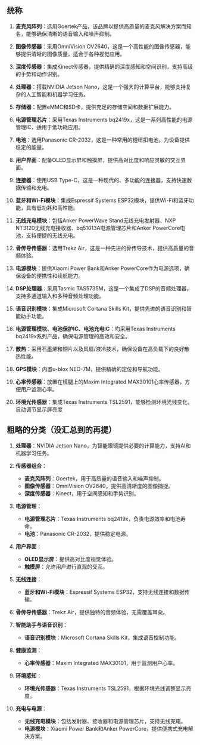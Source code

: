 ## 统称
1.  **麦克风阵列**：选用Goertek产品，该品牌以提供高质量的麦克风解决方案而知名，能够确保清晰的语音输入和噪声抑制。
    
2.  **图像传感器**：采用OmniVision OV2640，这是一个高性能的图像传感器，能够提供清晰的图像质量，适合于各种视觉应用。
    
3.  **深度传感器**：集成Kinect传感器，提供精确的深度感知和空间识别，支持高级的手势和动作识别。
    
4.  **处理器**：搭载NVIDIA Jetson Nano，这是一个强大的计算平台，能够支持复杂的人工智能和机器学习任务。
    
5.  **存储器**：配置eMMC和SD卡，提供充足的存储空间和数据扩展能力。
    
6.  **电源管理芯片**：采用Texas Instruments bq2419x，这是一系列高性能的电源管理IC，适用于低功耗应用。
    
7.  **电池**：选用Panasonic CR-2032，这是一种常用的锂纽扣电池，为设备提供稳定的能量。
    
8.  **用户界面**：配备OLED显示屏和触摸屏，提供高对比度和响应灵敏的交互界面。
    
9.  **连接器**：使用USB Type-C，这是一种现代的、多功能的连接器，支持快速数据传输和充电。
    
10.  **蓝牙和Wi-Fi模块**：集成Espressif Systems ESP32模块，提供Wi-Fi和蓝牙功能，具有低功耗和高性能。
    
11.  **无线充电模块**：包括Anker PowerWave Stand无线充电发射器、NXP NT3120无线充电接收器、bq51013A电源管理芯片和Anker PowerCore电池，支持便捷的无线充电。
    
12.  **骨传导传感器**：选用Trekz Air，这是一种先进的骨传导技术，提供高质量的音频体验。
    
13.  **电源模块**：提供Xiaomi Power Bank和Anker PowerCore作为电源选项，确保设备的便携性和续航能力。
    
14.  **DSP处理器**：采用Tasmic TAS5735M，这是一个集成了DSP的音频处理器，支持多通道输入和多种音频处理功能。
    
15.  **语音识别模块**：集成Microsoft Cortana Skills Kit，提供先进的语音识别和智能助手功能。
    
16.  **电源管理模块、电池保护IC、电池充电IC**：均采用Texas Instruments bq2419x系列产品，确保电源管理的高效和安全。
    
17.  **散热**：采用石墨烯和铜片以及风扇/液冷技术，确保设备在高负载下的良好散热性能。
    
18.  **GPS模块**：内置u-blox NEO-7M，提供精确的定位和导航功能。
    
19.  **心率传感器**：放置在镜腿上的Maxim Integrated MAX30101心率传感器，方便用户监测心率。
    
20.  **环境光传感器**：集成Texas Instruments TSL2591，能够检测环境光线变化，自动调节显示屏亮度



## 粗略的分类（没汇总到的再提）
1.  **处理器**：NVIDIA Jetson Nano，为智能眼镜提供必要的计算能力，支持AI和机器学习任务。
    
2.  **传感器组合**：
    
    -   **麦克风阵列**：Goertek，用于高质量的语音输入和噪声抑制。
    -   **图像传感器**：OmniVision OV2640，提供高清晰度的图像捕捉。
    -   **深度传感器**：Kinect，用于空间感知和手势识别。
3.  **电源管理**：
    
    -   **电源管理芯片**：Texas Instruments bq2419x，负责电源效率和电池寿命。
    -   **电池**：Panasonic CR-2032，提供稳定电源。
4.  **用户界面**：
    
    -   **OLED显示屏**：提供高对比度视觉体验。
    -   **触摸屏**：允许用户进行直观的交互。
5.  **无线连接**：
    
    -   **蓝牙和Wi-Fi模块**：Espressif Systems ESP32，支持无线连接和数据传输。
6.  **骨传导传感器**：Trekz Air，提供独特的音频体验，无需覆盖耳朵。
    
7.  **智能助手与语音识别**：
    
    -   **语音识别模块**：Microsoft Cortana Skills Kit，集成语音控制功能。
8.  **健康监测**：
    
    -   **心率传感器**：Maxim Integrated MAX30101，用于监测用户心率。
9.  **环境感知**：
    
    -   **环境光传感器**：Texas Instruments TSL2591，根据环境光线调整显示亮度。
10.  **充电与电源**：
    
       -   **无线充电模块**：包括发射器、接收器和电源管理芯片，支持无线充电。
       -   **电源模块**：Xiaomi Power Bank和Anker PowerCore，提供便携式充电解决方案。
<!--stackedit_data:
eyJoaXN0b3J5IjpbMTE1OTEyNDQyN119
-->